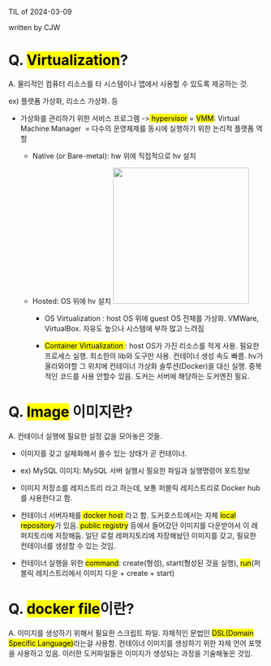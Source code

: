 TIL of 2024-03-09

written by CJW

# Q. <mark>Virtualization</mark>?
A. 물리적인 컴퓨터 리소스를 타 시스템이나 앱에서 사용할 수 있도록 제공하는 것.

ex) 플랫폼 가상화, 리소스 가상화. 등

- 가상화를 관리하기 위한 서비스 프로그램 -><mark> hypervisor</mark>
  = <mark>VMM</mark>: Virtual Machine Manager 
  = 다수의 운영체제를 동시에 실행하기 위한 논리적 플랫폼 역할
  - Native (or Bare-metal): hw 위에 직접적으로 hv 설치
  - Hosted: OS 위에 hv 설치
    <img title="" src="file:///C:/Users/com/AppData/Roaming/marktext/images/2024-03-09-22-55-03-image.png" alt="" width="268">

    - OS Virtualization : host OS 위에 guest OS 전체를 가상화. VMWare, VirtualBox. 자유도 높으나 시스템에 부하 많고 느려짐

    - <mark>Container Virtualization </mark>: host OS가 가진 리소스를 적게 사용. 필요한 프로세스 실행. 최소한의 lib와 도구만 사용. 컨테이너 생성 속도 빠름. hv가 올라와야할 그 위치에 컨테이너 가상화 솔루션(Docker)을 대신 실행. 중복적인 코드를 사용 안할수 있음. 도커는 서버에 해당하는 도커엔진 필요.

# Q. <mark>Image</mark> 이미지란?
A. 컨테이너 실행에 필요한 설정 값을 모아놓은 것들.
  
  - 이미지를 갖고 실체화해서 쓸수 있는 상태가 곧 컨테이너. 
  - ex) MySQL 이미지: MySQL 서버 실행시 필요한 파일과 실행명령어 포트정보 
  - 이미지 저장소를 레지스트리 라고 하는데, 보통 퍼블릭 레지스트리로 Docker hub를 사용한다고 함. 

  - 컨테이너 서버자체를<mark> docker host </mark>라고 함. 도커호스트에서는 자체 <mark>local repository</mark>가 있음.<mark> public registry</mark> 등에서 들어갔던 이미지를 다운받아서 이 레퍼지토리에 저장해둠. 일단 로컬 레퍼지토리에 저장해놨던 이미지를 갖고, 필요한 컨테이너를 생성할 수 있는 것임.
  - 컨테이너 실행을 위한 <mark>command</mark>: create(형성), start(형성된 것을 실행), <mark>run</mark>(퍼블릭 레지스트리에서 이미지 다운 + create + start)

# Q. <mark>docker file</mark>이란?
A. 이미지를 생성하기 위해서 필요한 스크립트 파일. 자체적인 문법인 <mark>DSL(Domain Specific Language)</mark>라는걸 사용함. 컨테이너 이미지를 생성하기 위한 자체 언어 포맷을 사용하고 있음. 이러한 도커파일들은 이미지가 생성되는 과정을 기술해놓은 것임.
